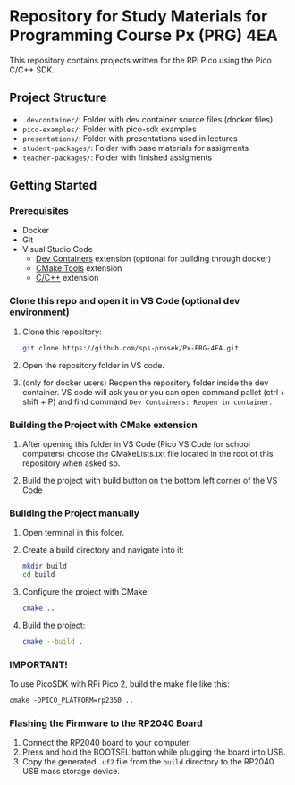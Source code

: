 # Repository for Study Materials for Programming Course Px (PRG) 4EA

This repository contains projects written for the RPi Pico using the Pico C/C++ SDK.

## Project Structure

- `.devcontainer/`: Folder with dev container source files (docker files)
- `pico-examples/`: Folder with pico-sdk examples
- `presentations/`: Folder with presentations used in lectures
- `student-packages/`: Folder with base materials for assigments
- `teacher-packages/`: Folder with finished assigments

## Getting Started

### Prerequisites

- Docker
- Git
- Visual Studio Code
  - [Dev Containers](https://marketplace.visualstudio.com/items?itemName=ms-vscode-remote.remote-containers) extension (optional for building through docker)
  - [CMake Tools](https://marketplace.visualstudio.com/items?itemName=ms-vscode.cmake-tools) extension
  - [C/C++](https://marketplace.visualstudio.com/items?itemName=ms-vscode.cpptools) extension

### Clone this repo and open it in VS Code (optional dev environment)

1. Clone this repository:

   ```sh
   git clone https://github.com/sps-prosek/Px-PRG-4EA.git
   ```

2. Open the repository folder in VS code.

3. (only for docker users) Reopen the repository folder inside the dev container. VS code will ask you or you can open command pallet (ctrl + shift + P) and find command `Dev Containers: Reopen in container`.

### Building the Project with CMake extension

1. After opening this folder in VS Code (Pico VS Code for school computers) choose the CMakeLists.txt file located in the root of this repository when asked so.

2. Build the project with build button on the bottom left corner of the VS Code

### Building the Project manually

1. Open terminal in this folder.

2. Create a build directory and navigate into it:

   ```sh
   mkdir build
   cd build
   ```

3. Configure the project with CMake:

   ```sh
   cmake ..
   ```

4. Build the project:
   ```sh
   cmake --build .
   ```
   
### IMPORTANT!

To use PicoSDK with RPi Pico 2, build the make file like this:
```ps
cmake -DPICO_PLATFORM=rp2350 ..
```

### Flashing the Firmware to the RP2040 Board

1. Connect the RP2040 board to your computer.
2. Press and hold the BOOTSEL button while plugging the board into USB.
3. Copy the generated `.uf2` file from the `build` directory to the RP2040 USB mass storage device.
